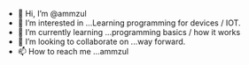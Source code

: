 - 👋 Hi, I’m @ammzul
- 👀 I’m interested in ...Learning programming for devices / IOT.
- 🌱 I’m currently learning ...programming basics / how it works
- 💞️ I’m looking to collaborate on ...way forward.
- 📫 How to reach me ...ammzul

<!---
ammzul/ammzul is a ✨ special ✨ repository because its `README.md` (this file) appears on your GitHub profile.
You can click the Preview link to take a look at your changes.
--->
